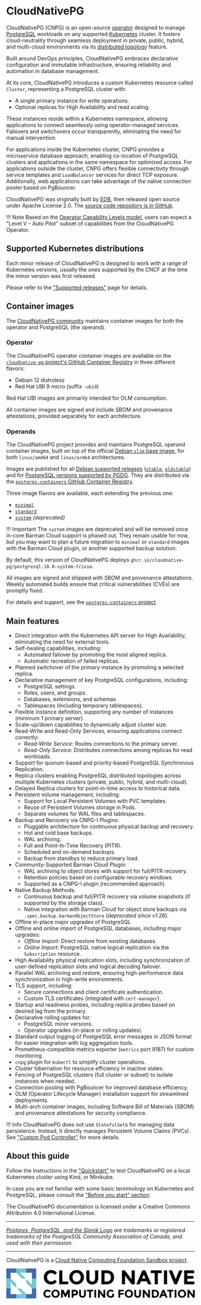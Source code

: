 # CloudNativePG
<!-- SPDX-License-Identifier: CC-BY-4.0 -->

CloudNativePG (CNPG) is an open-source
[operator](https://kubernetes.io/docs/concepts/extend-kubernetes/operator/)
designed to manage [PostgreSQL](https://www.postgresql.org/) workloads on any
supported [Kubernetes](https://kubernetes.io) cluster.
It fosters cloud-neutrality through seamless deployment in private, public,
hybrid, and multi-cloud environments via its
[distributed topology](replica_cluster.md#distributed-topology) feature.

Built around DevOps principles, CloudNativePG embraces declarative
configuration and immutable infrastructure, ensuring reliability and automation
in database management.

At its core, CloudNativePG introduces a custom Kubernetes resource called
`Cluster`, representing a PostgreSQL cluster with:

- A single primary instance for write operations.
- Optional replicas for High Availability and read scaling.

These instances reside within a Kubernetes namespace, allowing applications to
connect seamlessly using operator-managed services. Failovers and switchovers
occur transparently, eliminating the need for manual intervention.

For applications inside the Kubernetes cluster, CNPG provides a microservice
database approach, enabling co-location of PostgreSQL clusters and applications
in the same namespace for optimized access.
For applications outside the cluster, CNPG offers flexible connectivity through
service templates and `LoadBalancer` services for direct TCP exposure.
Additionally, web applications can take advantage of the native connection
pooler based on PgBouncer.

CloudNativePG was originally built by [EDB](https://www.enterprisedb.com), then
released open source under Apache License 2.0.
The [source code repository is in GitHub](https://github.com/cloudnative-pg/cloudnative-pg).

!!! Note
    Based on the [Operator Capability Levels model](operator_capability_levels.md),
    users can expect a "Level V - Auto Pilot" subset of capabilities from the
    CloudNativePG Operator.

## Supported Kubernetes distributions

Each minor release of CloudNativePG is designed to work with a range of
Kubernetes versions, usually the ones supported by the CNCF at the time the
minor version was first released.

Please refer to the ["Supported releases"](supported_releases.md) page for details.

## Container images

The [CloudNativePG community](https://github.com/cloudnative-pg) maintains
container images for both the operator and PostgreSQL (the operand).

### Operator

The CloudNativePG operator container images are available on the
[`cloudnative-pg` project's GitHub Container Registry](https://github.com/cloudnative-pg/cloudnative-pg/pkgs/container/cloudnative-pg)
in three different flavors:

- Debian 12 distroless
- Red Hat UBI 9 micro (suffix `-ubi9`)

Red Hat UBI images are primarily intended for OLM consumption.

All container images are signed and include SBOM and provenance attestations,
provided separately for each architecture.

### Operands

The CloudNativePG project provides and maintains PostgreSQL operand container
images, built on top of the official [Debian `slim` base image](https://hub.docker.com/_/debian),
for both `linux/amd64` and `linux/arm64` architectures.

Images are published for all [Debian supported releases](https://www.debian.org/releases/)
([`stable`](https://www.debian.org/releases/stable/),
[`oldstable`](https://www.debian.org/releases/oldstable/)) and for
[PostgreSQL versions supported by PGDG](https://www.postgresql.org/).
They are distributed via the [`postgres-containers` GitHub Container Registry](https://github.com/cloudnative-pg/postgres-containers/pkgs/container/postgresql).

Three image flavors are available, each extending the previous one:

- [`minimal`](https://github.com/cloudnative-pg/postgres-containers#minimal-images)
- [`standard`](https://github.com/cloudnative-pg/postgres-containers#standard-images)
- [`system`](https://github.com/cloudnative-pg/postgres-containers#system-images) *(deprecated)*

!!! Important
    The `system` images are deprecated and will be removed once in-core
    Barman Cloud support is phased out. They remain usable for now, but you may
    want to plan a future migration to `minimal` or `standard` images with the
    Barman Cloud plugin, or another supported backup solution.

By default, this version of CloudNativePG deploys `ghcr.io/cloudnative-pg/postgresql:18.0-system-trixie`.

All images are signed and shipped with SBOM and provenance attestations.
Weekly automated builds ensure that critical vulnerabilities (CVEs) are promptly fixed.

For details and support, see the [`postgres-containers` project](https://github.com/cloudnative-pg/postgres-containers?tab=readme-ov-file#cnpg-postgresql-container-images).

## Main features

- Direct integration with the Kubernetes API server for High Availability,
  eliminating the need for external tools.
- Self-healing capabilities, including:
    - Automated failover by promoting the most aligned replica.
    - Automatic recreation of failed replicas.
- Planned switchover of the primary instance by promoting a selected replica.
- Declarative management of key PostgreSQL configurations, including:
    - PostgreSQL settings.
    - Roles, users, and groups.
    - Databases, extensions, and schemas.
    - Tablespaces (including temporary tablespaces).
- Flexible instance definition, supporting any number of instances (minimum 1
  primary server).
- Scale-up/down capabilities to dynamically adjust cluster size.
- Read-Write and Read-Only Services, ensuring applications connect correctly:
    - *Read-Write Service*: Routes connections to the primary server.
    - *Read-Only Service*: Distributes connections among replicas for read workloads.
- Support for quorum-based and priority-based PostgreSQL Synchronous
  Replication.
- Replica clusters enabling PostgreSQL distributed topologies across multiple
  Kubernetes clusters (private, public, hybrid, and multi-cloud).
- Delayed Replica clusters for point-in-time access to historical data.
- Persistent volume management, including:
    - Support for Local Persistent Volumes with PVC templates.
    - Reuse of Persistent Volumes storage in Pods.
    - Separate volumes for WAL files and tablespaces.
- Backup and Recovery via CNPG-I Plugins:
    - Pluggable architecture for continuous physical backup and recovery.
    - Hot and cold base backups.
    - WAL archiving.
    - Full and Point-In-Time Recovery (PITR).
    - Scheduled and on-demand backups.
    - Backup from standbys to reduce primary load.
- Community-Supported Barman Cloud Plugin:
    - WAL archiving to object stores with support for full/PITR recovery.
    - Retention policies based on configurable recovery windows.
    - Supported as a CNPG-I plugin (recommended approach).
- Native Backup Methods:
    - Continuous backup and full/PITR recovery via volume snapshots (if
      supported by the storage class).
    - Native integration with Barman Cloud for object store backups via
      `.spec.backup.barmanObjectStore` (*deprecated since v1.26*).
- Offline in-place major upgrades of PostgreSQL
- Offline and online import of PostgreSQL databases, including major upgrades:
    - *Offline Import*: Direct restore from existing databases.
    - *Online Import*: PostgreSQL native logical replication via the `Subscription` resource.
- High Availability physical replication slots, including synchronization of
  user-defined replication slots and logical decoding failover.
- Parallel WAL archiving and restore, ensuring high-performance data
  synchronization in high-write environments.
- TLS support, including:
    - Secure connections and client certificate authentication.
    - Custom TLS certificates (integrated with `cert-manager`).
- Startup and readiness probes, including replica probes based on desired lag
  from the primary.
- Declarative rolling updates for:
    - PostgreSQL minor versions.
    - Operator upgrades (in-place or rolling updates).
- Standard output logging of PostgreSQL error messages in JSON format for
  easier integration with log aggregation tools.
- Prometheus-compatible metrics exporter (`metrics` port 9187) for custom
  monitoring.
- `cnpg` plugin for `kubectl` to simplify cluster operations.
- Cluster hibernation for resource efficiency in inactive states.
- Fencing of PostgreSQL clusters (full cluster or subset) to isolate instances
  when needed.
- Connection pooling with PgBouncer for improved database efficiency.
- OLM (Operator Lifecycle Manager) installation support for streamlined
  deployments.
- Multi-arch container images, including Software Bill of Materials (SBOM) and
  provenance attestations for security compliance.

!!! Info
    CloudNativePG does not use `StatefulSet`s for managing data persistence.
    Instead, it directly manages Persistent Volume Claims (PVCs).
    See ["Custom Pod Controller"](controller.md) for more details.

## About this guide

Follow the instructions in the ["Quickstart"](quickstart.md) to test
CloudNativePG on a local Kubernetes cluster using Kind, or Minikube.

In case you are not familiar with some basic terminology on Kubernetes and PostgreSQL,
please consult the ["Before you start" section](before_you_start.md).

The CloudNativePG documentation is licensed under a Creative Commons
Attribution 4.0 International License.

---

*[Postgres, PostgreSQL, and the Slonik Logo](https://www.postgresql.org/about/policies/trademarks/)
are trademarks or registered trademarks of the PostgreSQL Community Association
of Canada, and used with their permission.*

---

CloudNativePG is a
[Cloud Native Computing Foundation Sandbox project](https://www.cncf.io/sandbox-projects/).

![](https://github.com/cncf/artwork/blob/main/other/cncf/horizontal/color/cncf-color.png?raw=true)
